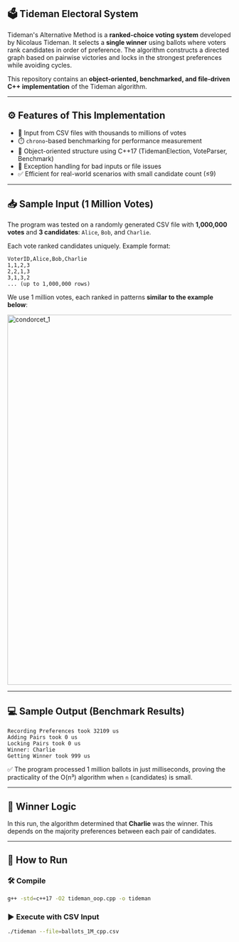 ## 🗳️ Tideman Electoral System

Tideman's Alternative Method is a **ranked-choice voting system** developed by Nicolaus Tideman. It selects a **single winner** using ballots where voters rank candidates in order of preference. The algorithm constructs a directed graph based on pairwise victories and locks in the strongest preferences while avoiding cycles.

This repository contains an **object-oriented, benchmarked, and file-driven C++ implementation** of the Tideman algorithm.

---

## ⚙️ Features of This Implementation

- 🔁 Input from CSV files with thousands to millions of votes
- ⏱️ `chrono`-based benchmarking for performance measurement
- 🧱 Object-oriented structure using C++17 (TidemanElection, VoteParser, Benchmark)
- 🧾 Exception handling for bad inputs or file issues
- ✅ Efficient for real-world scenarios with small candidate count (≤9)

---

## 📥 Sample Input (1 Million Votes)

The program was tested on a randomly generated CSV file with **1,000,000 votes** and **3 candidates**: `Alice`, `Bob`, and `Charlie`.

Each vote ranked candidates uniquely. Example format:

```csv
VoterID,Alice,Bob,Charlie
1,1,2,3
2,2,1,3
3,1,3,2
... (up to 1,000,000 rows)
```

We use 1 million votes, each ranked in patterns **similar to the example below**:

<img width="831" alt="condorcet_1" src="https://github.com/vivekvohra/tideman/assets/112391833/7ded3ee3-8393-496f-ba73-ce2bcd7f12b6">

---

## 💻 Sample Output (Benchmark Results)

```text
Recording Preferences took 32109 us
Adding Pairs took 0 us
Locking Pairs took 0 us
Winner: Charlie
Getting Winner took 999 us
```

✅ The program processed 1 million ballots in just milliseconds, proving the practicality of the O(n³) algorithm when `n` (candidates) is small.

---

## 🧠 Winner Logic

In this run, the algorithm determined that **Charlie** was the winner. This depends on the majority preferences between each pair of candidates.


---

## 🧪 How to Run

### 🛠️ Compile
```bash
g++ -std=c++17 -O2 tideman_oop.cpp -o tideman
```

### ▶️ Execute with CSV Input
```bash
./tideman --file=ballots_1M_cpp.csv
```

